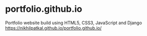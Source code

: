 # portfolio.github.io
Portfolio website build using HTML5, CSS3, JavaScript and Django
https://nikhilpatkal.github.io/portfolio.github.io/
